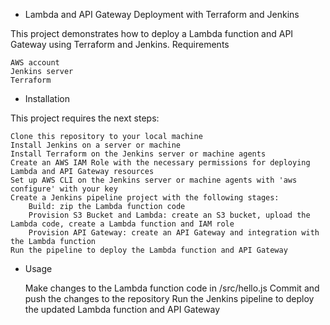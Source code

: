 - Lambda and API Gateway Deployment with Terraform and Jenkins

This project demonstrates how to deploy a Lambda function and API Gateway using Terraform and Jenkins.
Requirements

    AWS account
    Jenkins server
    Terraform

- Installation

This project requires the next steps:

    Clone this repository to your local machine
    Install Jenkins on a server or machine
    Install Terraform on the Jenkins server or machine agents
    Create an AWS IAM Role with the necessary permissions for deploying Lambda and API Gateway resources
    Set up AWS CLI on the Jenkins server or machine agents with 'aws configure' with your key
    Create a Jenkins pipeline project with the following stages:
        Build: zip the Lambda function code
        Provision S3 Bucket and Lambda: create an S3 bucket, upload the Lambda code, create a Lambda function and IAM role
        Provision API Gateway: create an API Gateway and integration with the Lambda function
    Run the pipeline to deploy the Lambda function and API Gateway


- Usage

    Make changes to the Lambda function code in /src/hello.js
    Commit and push the changes to the repository
    Run the Jenkins pipeline to deploy the updated Lambda function and API Gateway
